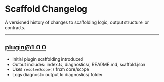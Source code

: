 # Scaffold Changelog

A versioned history of changes to scaffolding logic, output structure, or contracts.

---

## plugin@1.0.0
- Initial plugin scaffolding introduced
- Output includes: index.ts, diagnostics/, README.md, scaffold.json
- Uses `resolveScope()` from core/scope
- Logs diagnostic output to diagnostics/ folder
